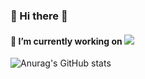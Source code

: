 ### 👋 Hi there 👋

#### 🔭 I’m currently working on <a href="https://www.facebook.com/OctopoStudios/" target="curCompany"><img src="https://img.shields.io/badge/curCompany-ffe4e1?style=for-the -배지&로고=#512BD4&로고색상=89a5ea"/></a>
<!--
**DongDongLim/DongDongLim** is a ✨ _special_ ✨ repository because its `README.md` (this file) appears on your GitHub profile.

Here are some ideas to get you started:

- 🔭 I’m currently working on ...
- 🌱 I’m currently learning ...
- 👯 I’m looking to collaborate on ...
- 🤔 I’m looking for help with ...
- 💬 Ask me about ...
- 📫 How to reach me: ...
- 😄 Pronouns: ...
- ⚡ Fun fact: ...
-->
![Anurag's GitHub stats](https://github-readme-stats.vercel.app/api?username=DongDongLim&show_icons=true&theme=buefy)
